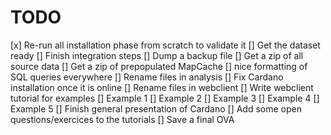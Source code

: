 TODO
====

[x] Re-run all installation phase from scratch to validate it
[] Get the dataset ready
  [] Finish integration steps
  [] Dump a backup file
  [] Get a zip of all source data
  [] Get a zip of prepopulated MapCache
[] nice formatting of SQL queries everywhere
[] Rename files in analysis
[] Fix Cardano installation once it is online
[] Rename files in webclient
[] Write webclient tutorial for examples
  [] Example 1
  [] Example 2
  [] Example 3
  [] Example 4
  [] Example 5
[] Finish general presentation of Cardano
[] Add some open questions/exercices to the tutorials
[] Save a final OVA

